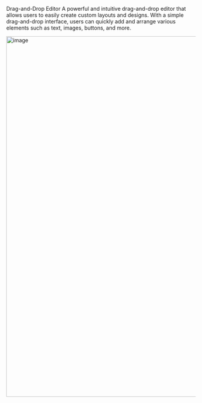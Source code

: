 Drag-and-Drop Editor
A powerful and intuitive drag-and-drop editor that allows users to easily create custom layouts and designs. With a simple drag-and-drop interface, users can quickly add and arrange various elements such as text, images, buttons, and more.

<img width="959" alt="image" src="https://github.com/user-attachments/assets/5f82b30d-6556-4367-9c37-d3eb65002d25">
